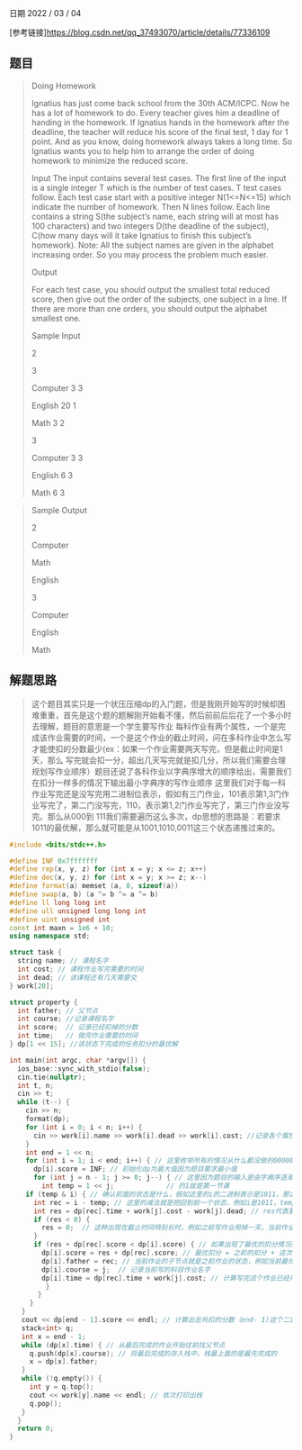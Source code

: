 日期 2022 / 03 / 04

[参考链接]<https://blog.csdn.net/qq_37493070/article/details/77336109>
## 题目

>Doing Homework
>
>Ignatius has just come back school from the 30th ACM/ICPC. Now he has a lot of homework to do. Every teacher gives him a deadline of handing in the homework. If Ignatius hands in the homework after the deadline, the teacher will reduce his score of the final test, 1 day for 1 point. And as you know, doing homework always takes a long time. So Ignatius wants you to help him to arrange the order of doing homework to minimize the reduced score.
>
>Input 
The input contains several test cases. The first line of the input is a single integer T which is the number of test cases. T test cases follow. 
Each test case start with a positive integer N(1<=N<=15) which indicate the number of homework. Then N lines follow. Each line contains a string S(the subject’s name, each string will at most has 100 characters) and two integers D(the deadline of the subject), C(how many days will it take Ignatius to finish this subject’s homework). 
Note: All the subject names are given in the alphabet increasing order. So you may process the problem much easier.
>
>Output 
>
>For each test case, you should output the smallest total reduced score, then give out the order of the subjects, one subject in a line. If there are more than one orders, you should output the alphabet smallest one.
>
>Sample Input
> 
>2
> 
> 3 
> 
>Computer 3 3 
>
>English 20 1 
>
>Math 3 2 
>
>3 
>
>Computer 3 3 
>
>English 6 3 
>
>Math 6 3
>

>Sample Output 
>
>2 
>
>Computer 
>
>Math 
>
>English 
>
>3 
>
>Computer 
>
>English 
>
>Math


## 解题思路
> 这个题目其实只是一个状压压缩dp的入门题，但是我刚开始写的时候却困难重重，首先是这个题的题解刚开始看不懂，然后前前后后花了一个多小时去理解，题目的意思是一个学生要写作业
> 每科作业有两个属性，一个是完成该作业需要的时间，一个是这个作业的截止时间，问在多科作业中怎么写才能使扣的分数最少(ex：如果一个作业需要两天写完，但是截止时间是1天，那么
> 写完就会扣一分，超出几天写完就是扣几分，所以我们需要合理规划写作业顺序）题目还说了各科作业以字典序增大的顺序给出，需要我们在扣分一样多的情况下输出最小字典序的写作业顺序
> 这里我们对于每一科作业写完还是没写完用二进制位表示，假如有三门作业，101表示第1,3门作业写完了，第二门没写完，110，表示第1,2门作业写完了，第三门作业没写完。那么从000到
> 111我们需要遍历这么多次，dp思想的思路是：若要求1011的最优解，那么就可能是从1001,1010,0011这三个状态递推过来的。

```cpp
#include <bits/stdc++.h>

#define INF 0x7fffffff
#define rep(x, y, z) for (int x = y; x <= z; x++)
#define dec(x, y, z) for (int x = y; x >= z; x--)
#define format(a) memset (a, 0, sizeof(a))
#define swap(a, b) (a ^= b ^= a ^= b)
#define ll long long int
#define ull unsigned long long int 
#define uint unsigned int
const int maxn = 1e6 + 10;
using namespace std;

struct task {
  string name; // 课程名字
  int cost; // 课程作业写完需要的时间
  int dead; // 该课程还有几天需要交
} work[20];

struct property {
  int father; // 父节点
  int course; //记录课程名字
  int score;  // 记录已经扣掉的分数
  int time;   // 做完作业需要的时间
} dp[1 << 15]; //该状态下完成的任务扣分的最优解

int main(int argc, char *argv[]) {
  ios_base::sync_with_stdio(false);
  cin.tie(nullptr);
  int t, n;
  cin >> t;
  while (t--) {
    cin >> n;
    format(dp);
    for (int i = 0; i < n; i++) {
      cin >> work[i].name >> work[i].dead >> work[i].cost; //记录各个属性值
    }
    int end = 1 << n;
    for (int i = 1; i < end; i++) { // 这里枚举所有的情况从什么都没做的00000到都做了的11111
      dp[i].score = INF; // 初始化dp为最大值因为题目要求最小值
      for (int j = n - 1; j >= 0; j--) { // 这里因为题目的输入是由字典序逐渐增大来给的，所以要以最小字典序输出得从最左边(最后一门课）开始遍历1000，这里的1就是最后一门课，0001这里
        int temp = 1 << j;             // 的1就是第一节课
	if (temp & i) { // 确认前面的状态是什么，假如这里的i的二进制表示是1011，那么做完括号中的运算后他的值可能是1010，1001, 0011，这三种情况
	  int rec = i - temp; // 这里的减法就是把回到前一个状态，例如i是1011，temp是0010，那么减完就是1001，回到上面三种情况中的一种
	  int res = dp[rec].time + work[j].cost - work[j].dead; // res代表要扣的分数=之前写完作业已经用掉的天数 + 当前这个作业需要用的天数 - 当前这个作业需要的截止时间
	  if (res < 0) {
	    res = 0;  // 这种出现在截止时间特别长时，例如之前写作业用掉一天，当前作业需要2天，这个作业需要的截止时间是第100天，那么此时我们认为是不扣分的因为做完这个作业才第三天
	  }
	  if (res + dp[rec].score < dp[i].score) { // 如果出现了最优的扣分情况就赋值给当前状态下的dp
	    dp[i].score = res + dp[rec].score; // 最优扣分 = 之前的扣分 + 这次要扣的分数
	    dp[i].father = rec; // 当前作业的子节点就是之前作业的状态，例如当前最优状态是1011，是由1001这个状态得来的，那么1001就是1011的父节点
	    dp[i].course = j;  // 记录当前写的科目作业名字
	    dp[i].time = dp[rec].time + work[j].cost; // 计算写完这个作业已经用掉了多少天 = 之前作业需要的时间 + 当前作业需要的时间
         }
       }
     }
   }
   cout << dp[end - 1].score << endl; // 计算出总共扣的分数（end- 1)这个二进制就1111111，代表所有的作业都完成了
   stack<int> q; 
   int x = end - 1;
   while (dp[x].time) { // 从最后完成的作业开始往前找父节点
     q.push(dp[x].course); // 将最后完成的存入栈中，栈最上面的是最先完成的
     x = dp[x].father;
   }
   while (!q.empty()) {
     int y = q.top();
     cout << work[y].name << endl; // 依次打印出栈
     q.pop();
   }
  }
  return 0;
}










